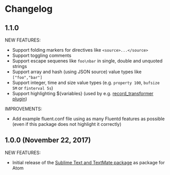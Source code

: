 # Changelog

## 1.1.0

NEW FEATURES:

- Support folding markers for directives like `<source>...</source>`
- Support toggling comments
- Support escape sequenes like `foo\nbar` in single, double and unquoted strings
- Support array and hash (using JSON source) value types like `["foo","bar"]`
- Support integer, time and size value types (e.g. `property 100`, `bufsize 5M` or `finterval 5s`)
- Support highlighting ${variables} (used by e.g. [record_transformer plugin](https://docs.fluentd.org/v0.12/articles/filter_record_transformer))

IMPROVEMENTS:

- Add example fluent.conf file using as many Fluentd features as possible (even if this package does not highlight it correctly)

## 1.0.0 (November 22, 2017)

NEW FEATURES:

- Initial release of the [Sublime Text and TextMate package](https://github.com/adamchainz/fluentd.tmLanguage) as package for Atom
